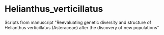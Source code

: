 # Helianthus_verticillatus
Scripts from manuscript "Reevaluating genetic diversity and structure of Helianthus verticillatus (Asteraceae) after the discovery of new populations"
